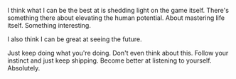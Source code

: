 I think what I can be the best at is shedding light on the game itself. There's something there about elevating the human potential. About mastering life itself. Something interesting.

I also think I can be great at seeing the future.

Just keep doing what you're doing. Don't even think about this. Follow your instinct and just keep shipping. Become better at listening to yourself. Absolutely.